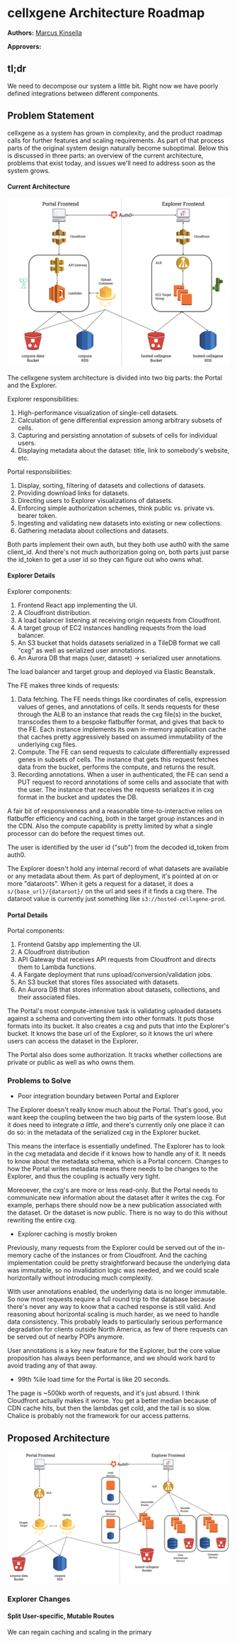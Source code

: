 # cellxgene Architecture Roadmap


**Authors:** [Marcus Kinsella](mailto:mkinsella@chanzuckerberg.com)

**Approvers:**

## tl;dr 

We need to decompose our system a little bit. Right now we have poorly defined integrations between different components.

## Problem Statement

cellxgene as a system has grown in complexity, and the product roadmap calls for further features and scaling requirements. As part of that process parts of the
original system design naturally become suboptimal. Below this is discussed in three parts: an overview of the current architecture, problems that exist today,
and issues we'll need to address soon as the system grows.

#### Current Architecture

![Current Architecture](imgs/current_architecture.svg)

The cellxgene system architecture is divided into two big parts: the Portal and the Explorer.

Explorer responsibilities:
1. High-performance visualization of single-cell datasets. 
1. Calculation of gene differential expression among arbitrary subsets of cells.
1. Capturing and persisting annotation of subsets of cells for individual users.
1. Displaying metadata about the dataset: title, link to somebody's website, etc.

Portal responsibilities:
1. Display, sorting, filtering of datasets and collections of datasets.
1. Providing download links for datasets.
1. Directing users to Explorer visualizations of datasets.
1. Enforcing simple authorization schemes, think public vs. private vs. bearer token.
1. Ingesting and validating new datasets into existing or new collections.
1. Gathering metadata about collections and datasets.

Both parts implement their own auth, but they both use auth0 with the same client\_id. And there's not much authorization going on, both parts just parse the
id\_token to get a user id so they can figure out who owns what.

#### Explorer Details

Explorer components:
1. Frontend React app implementing the UI.
1. A Cloudfront distribution.
1. A load balancer listening at receiving origin requests from Cloudfront.
1. A target group of EC2 instances handling requests from the load balancer.
1. An S3 bucket that holds datasets serialized in a TileDB format we call "cxg" as well as serialized user annotations.
1. An Aurora DB that maps (user, dataset) -> serialized user annotations.

The load balancer and target group and deployed via Elastic Beanstalk.

The FE makes three kinds of requests:
1. Data fetching. The FE needs things like coordinates of cells, expression values of genes, and annotations of cells. It sends requests for these through the
   ALB to an instance that reads the cxg file(s) in the bucket, transcodes them to a bespoke flatbuffer format, and gives that back to the FE. Each instance
   implements its own in-memory application cache that caches pretty aggressively based on assumed immutability of the underlying cxg files.
1. Compute. The FE can send requests to calculate differentially expressed genes in subsets of cells. The instance that gets this request fetches data from the
   bucket, performs the compute, and returns the result.
1. Recording annotations. When a user in authenticated, the FE can send a PUT request to record annotations of some cells and associate that with the user. The
   instance that receives the requests serializes it in cxg format in the bucket and updates the DB.

A fair bit of responsiveness and a reasonable time-to-interactive relies on flatbuffer efficiency and caching, both in the target group instances and in the
CDN. Also the compute capability is pretty limited by what a single processor can do before the request times out.

The user is identified by the user id ("sub") from the decoded id\_token from auth0.

The Explorer doesn't hold any internal record of what datasets are available or any metadata about them. As part of deployment, it's pointed at on or more
"dataroots". When it gets a request for a dataset, it does a `s/{base_url}/{dataroot}/` on the url and sees if it finds a cxg there. The dataroot value is
currently just something like `s3://hosted-cellxgene-prod`.

#### Portal Details

Portal components:
1. Frontend Gatsby app implementing the UI.
1. A Cloudfront distribution
1. API Gateway that receives API requests from Cloudfront and directs them to Lambda functions.
1. A Fargate deployment that runs upload/conversion/validation jobs.
1. An S3 bucket that stores files associated with datasets.
1. An Aurora DB that stores information about datasets, collections, and their associated files.

The Portal's most compute-intensive task is validating uploaded datasets against a schema and converting them into other formats. It puts those formats into its
bucket. It also creates a cxg and puts that into the Explorer's bucket. It knows the base url of the Explorer, so it knows the url where users can access the
dataset in the Explorer.

The Portal also does some authorization. It tracks whether collections are private or public as well as who owns them.

### Problems to Solve

- Poor integration boundary between Portal and Explorer

The Explorer doesn't really know much about the Portal. That's good, you want keep the coupling between the two big parts of the system loose. But it does need
to integrate _a little_, and there's currently only one place it can do so: in the metadata of the serialized cxg in the Explorer bucket.

This means the interface is essentially undefined. The Explorer has to look in the cxg metadata and decide if it knows how to handle any of it. It needs to know 
about the metadata schema, which is a Portal concern. Changes to how the Portal writes metadata means there needs to be changes to the Explorer, and thus the
coupling is actually very tight.

Moreoever, the cxg's are more or less read-only. But the Portal needs to communicate new information about the dataset after it writes the cxg. For example,
perhaps there should now be a new publication associated with the dataset. Or the dataset is now public. There is no way to do this without rewriting the entire
cxg.

- Explorer caching is mostly broken

Previously, many requests from the Explorer could be served out of the in-memory cache of the instances or from Cloudfront. And the caching implementation
could be pretty straightforward because the underlying data was immutable, so no invalidation logic was needed, and we could scale horizontally without
introducing much complexity.

With user annotations enabled, the underlying data is no longer immutable. So now most requests require a full round trip to the database because there's never
any way to know that a cached response is still valid. And reasoning about horizontal scaling is much harder, as we need to handle data consistency. This
probably leads to particularly serious performance degradation for clients outside North America, as few of there requests can be served out of nearby POPs
anymore.

User annotations is a key new feature for the Explorer, but the core value proposition has always been performance, and we should work hard to avoid trading any
of that away.

* 99th %ile load time for the Portal is like 20 seconds.

The page is ~500kb worth of requests, and it's just absurd. I think Cloudfront actually makes it worse. You get a better median because of CDN cache hits, but
then the lambdas get cold, and the tail is so slow. Chalice is probably not the framework for our access patterns.

## Proposed Architecture

![Proposed Architecture](imgs/proposed_architecture.svg)

### Explorer Changes

#### Split User-specific, Mutable Routes

We can regain caching and scaling in the primary 
